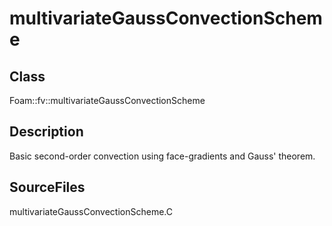 # multivariateGaussConvectionScheme 
## Class
Foam::fv::multivariateGaussConvectionScheme

## Description
Basic second-order convection using face-gradients and Gauss' theorem.

## SourceFiles
multivariateGaussConvectionScheme.C

